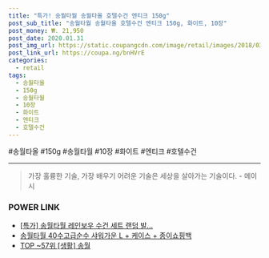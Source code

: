 ```yaml
--- 
title: "특가! 송월타월 송월타올 호텔수건 엔티크 150g" 
post_sub_title: "송월타월 송월타올 호텔수건 엔티크 150g, 화이트, 10장" 
post_money: ₩. 21,950 
post_date: 2020.01.31 
post_img_url: https://static.coupangcdn.com/image/retail/images/2018/03/22/10/9/30854b3e-8ad8-42d7-b77d-f37868bf4649.jpg 
post_link_url: https://coupa.ng/bnHVrE 
categories: 
  - retail 
tags: 
  - 송월타올 
  - 150g 
  - 송월타월 
  - 10장 
  - 화이트 
  - 엔티크 
  - 호텔수건 
--- 
```

  #송월타올 #150g #송월타월 #10장 #화이트 #엔티크 #호텔수건 
<hr> 

> 가장 훌륭한 기술, 가장 배우기 어려운 기술은 세상을 살아가는 기술이다. - 메이시 


### POWER LINK

* <a href="https://blog.naver.com/sakai111/221786399029" target="_blank">[특가] 송월타월 레인보우 수건 세트 랜덤 발...</a>
* <a href="https://blog.naver.com/santokki14/221784336558" target="_blank">송월타월 40수고급순수 샤워가운 L + 케이스 + 종이쇼핑백</a>
* <a href="https://blog.naver.com/an0733/221786194258" target="_blank"> TOP ~57위 [생활] 송월</a>
